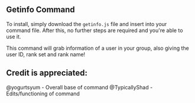 ## Getinfo Command

To install, simply download the ``getinfo.js`` file and insert into your command file. After this, no further steps are required and you're able to use it.

This command will grab information of a user in your group, also giving the user ID, rank set and rank name!

## Credit is appreciated:
@yogurtsyum - Overall base of command
@TypicallyShad - Edits/functioning of command
